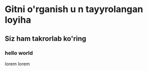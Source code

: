 #  Gitni o'rganish u n tayyrolangan loyiha
##  Siz ham takrorlab ko'ring
###  hello world

lorem lorem
